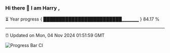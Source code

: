 ### Hi there 👋 I am Harry , 

⏳ Year progress { █████████████████████████▁▁▁▁▁ } 84.17 %

---

⏰ Updated on Mon, 04 Nov 2024 01:51:59 GMT

![Progress Bar CI](https://github.com/duykhang68/duykhang68/workflows/Progress%20Bar%20CI/badge.svg)
